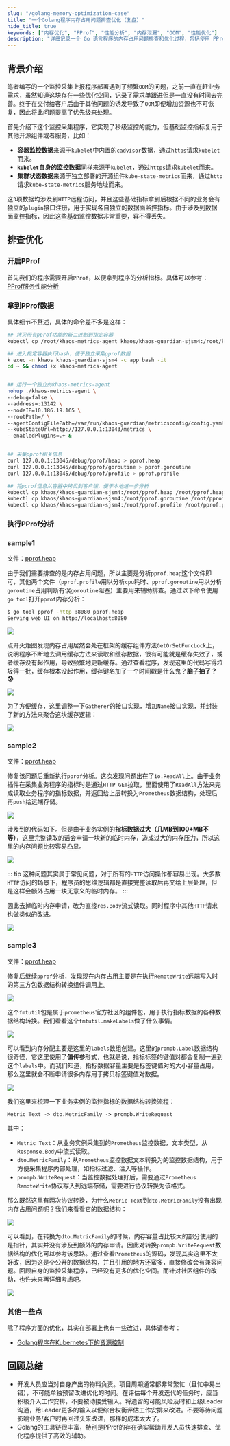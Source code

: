 ```yaml
---
slug: "/golang-memory-optimization-case"
title: "一个Golang程序内存占用问题排查优化（复盘）"
hide_title: true
keywords: ["内存优化", "PProf", "性能分析", "内存泄漏", "OOM", "性能优化"]
description: "详细记录一个 Go 语言程序的内存占用问题排查和优化过程，包括使用 PProf 进行分析、问题定位和解决方案"
---
```



## 背景介绍

笔者编写的一个监控采集上报程序部署遇到了频繁`OOM`的问题，之前一直在赶业务需求，虽然知道这块存在一些优化空间，记录了需求单跟进但是一直没有时间去完善。终于在交付给客户后由于其他问题的诱发导致了`OOM`即便增加资源也不可恢复，因此将此问题提高了优先级来处理。

首先介绍下这个监控采集程序，它实现了秒级监控的能力，但基础监控指标复用于其他开源组件或者服务，比如：

*   **容器监控数据**来源于`kubelet`中内置的`cadvisor`数据，通过`https`请求`kubelet`而来。
*   **`kubelet`自身的监控数据**同样来源于`kubelet`，通过`https`请求`kubelet`而来。
*   **集群状态数据**来源于独立部署的开源组件`kube-state-metrics`而来，通过`http`请求`kube-state-metrics`服务地址而来。

这`3`项数据均涉及到`HTTP`远程访问，并且这些基础指标拿到后根据不同的业务会有独立的`plugin`接口注册，用于实现各自独立的数据面监控指标。由于涉及到数据面监控指标，因此这些基础监控数据非常重要，容不得丢失。

## 排查优化

### 开启PProf

首先我们的程序需要开启`PProf`，以便拿到程序的分析指标。具体可以参考：[PProf服务性能分析](https://goframe.org/docs/web/senior-pprof)

### 拿到PProf数据

具体细节不赘述，具体的命令差不多是这样：

```bash
## 拷贝带有pprof功能的新二进制到指定容器
kubectl cp /root/khaos-metrics-agent khaos/khaos-guardian-sjsm4:/root/khaos-metrics-agent -c app

## 进入指定容器执行bash，便于独立采集pprof数据
k exec -n khaos khaos-guardian-sjsm4 -c app bash -it
cd ~ && chmod +x khaos-metrics-agent


## 运行一个独立的khaos-metrics-agent
nohup ./khaos-metrics-agent \
--debug=false \
--address=:13142 \
--nodeIP=10.186.19.165 \
--rootPath=/ \
--agentConfigFilePath=/var/run/khaos-guardian/metricsconfig/config.yaml \
--kubeStateUrl=http://127.0.0.1:13043/metrics \
--enabledPlugins=.+ &


## 采集pprof相关信息
curl 127.0.0.1:13045/debug/pprof/heap > pprof.heap
curl 127.0.0.1:13045/debug/pprof/goroutine > pprof.goroutine
curl 127.0.0.1:13045/debug/pprof/profile > pprof.profile

## 将pprof信息从容器中拷贝到客户端，便于本地进一步分析
kubectl cp khaos/khaos-guardian-sjsm4:/root/pprof.heap /root/pprof.heap  -c app
kubectl cp khaos/khaos-guardian-sjsm4:/root/pprof.goroutine /root/pprof.goroutine  -c app
kubectl cp khaos/khaos-guardian-sjsm4:/root/pprof.profile /root/pprof.profile  -c app
```

### 执行PProf分析

### sample1

文件：[pprof.heap](/attachments/pprof.heap)

由于我们需要排查的是内存占用问题，所以主要是分析`pprof.heap`这个文件即可，其他两个文件（`pprof.profile`用以分析`cpu`耗时、`pprof.goroutine`用以分析`goroutine`占用判断有误`goroutine`阻塞）主要用来辅助排查。通过以下命令使用`go tool`打开`pprof`内存分析：

```bash
$ go tool pprof -http :8080 pprof.heap
Serving web UI on http://localhost:8080
```

![](/attachments/image-2024-5-11_16-0-58.png)

点开火炬图发现内存占用居然会处在框架的缓存组件方法`GetOrSetFuncLock`上，说明程序不断地去调用缓存方法来读取和缓存数据，很有可能就是缓存失效了，或者缓存没有起作用，导致频繁地更新缓存。通过查看程序，发现这里的代码写得垃圾得一批，缓存根本没起作用，缓存键名加了一个时间戳是什么鬼？**脑子抽了？😰**

![](/attachments/image-2024-5-11_16-19-22.png)

为了方便缓存，这里调整一下`Gatherer`的接口实现，增加`Name`接口实现，并封装了新的方法来聚合这块缓存逻辑：

![](/attachments/image-2024-5-11_17-15-7.png)

### sample2

文件：[pprof.heap](/attachments/pprof.heap)

修复该问题后重新执行`pprof`分析。这次发现问题出在了`io.ReadAll`上。由于业务插件在采集业务程序的指标时是通过`HTTP GET`拉取，里面使用了`ReadAll`方法来完成读取业务程序的指标数据，并返回给上层转换为`Prometheus`数据结构，处理后再`push`给远端存储。

![](/attachments/image-2024-5-11_16-25-42.png)

涉及到的代码如下。但是由于业务实例的**指标数据过大（几MB到100+MB不等）**，这里完整读取的话会申请一块新的临时内存，造成过大的内存压力，所以这里的内存问题比较容易凸显。

![](/attachments/image-2024-5-11_16-29-31.png)

::: tip
这种问题其实属于常见问题，对于所有的`HTTP`访问操作都容易出现。大多数`HTTP`访问的场景下，程序员的思维逻辑都是直接完整读取后再交给上层处理，但是这样会额外占用一块无意义的临时内存。
:::

因此去掉临时内存申请，改为直接`res.Body`流式读取。同时程序中其他`HTTP`请求也做类似的改进。

![](/attachments/image-2024-5-11_16-35-7.png)

### sample3

文件：[pprof.heap](/attachments/pprof.heap)

修复后继续`pprof`分析，发现现在内存占用主要是在执行`RemoteWrite`远端写入时的第三方包数据结构转换组件调用上。

![](/attachments/image-2024-5-11_16-37-22.png)

这个`fmtutil`包是属于`prometheus`官方社区的组件包，用于执行指标数据的各种数据结构转换。我们看看这个`fmtutil.makeLabels`做了什么事情。

![](/attachments/image-2024-5-11_16-40-53.png)

可以看到内存分配主要是这里的`labels`数组创建。这里的`prompb.Label`数据结构很奇怪，它这里使用了**值传参**形式，也就是说，指标标签的键值对都会复制一遍到这个`labels`中。而我们知道，指标数据容量主要是标签键值对的大小容量占用，那么这里就会不断申请很多内存用于拷贝标签键值对数据。

![](/attachments/image-2024-5-11_16-43-57.png)

我们这里来梳理一下业务实例的监控指标的数据结构转换流程：

```text
Metric Text -> dto.MetricFamily -> prompb.WriteRequest
```

其中：

*   `Metric Text`：从业务实例采集到的`Prometheus`监控数据，文本类型，从`Response.Body`中流式读取。
*   `dto.MetricFamily`：从`Prometheus`监控数据文本转换为的监控数据结构，用于方便采集程序内部处理，如指标过滤、注入等操作。
*   `prompb.WriteRequest`：当监控数据处理好后，需要通过`Prometheus RemoteWrite`协议写入到远端存储，需要进行协议转换为该格式。

那么既然这里有两次协议转换，为什么`Metric Text`到`dto.MetricFamily`没有出现内存占用问题呢？我们来看看它的数据结构：

![](/attachments/image-2024-5-11_16-45-59.png)

可以看到，在转换为`dto.MetricFamily`的时候，内存容量占比较大的部分使用的是指针，其实并没有涉及到额外的内存申请。因此对转换`prompb.WriteRequest`数据结构的优化可以参考该思路。通过查看`Prometheus`的源码，发现其实这里不太好改，因为这是个公开的数据结构，并且引用的地方还蛮多，直接修改会有兼容问题。回顾自身的监控采集程序，已经没有更多的优化空间。而针对社区组件的改动，也许未来再详细考虑吧。

![](/attachments/tapd_69993163_base64_1715248124_728.png)

### 其他一些点

除了程序方面的优化，其实在部署上也有一些改进，具体请参考：

*   [Golang程序在Kubernetes下的资源控制](./7-Golang程序在Kubernetes下的资源控制.md)

## 回顾总结

*   开发人员应当对自身产出的物料负责。项目周期通常都非常繁忙（且忙中易出错），不可能单独预留改进优化的时间。在评估每个开发迭代的任务时，应当积极介入工作安排，不要被动接受输入。将遗留的可能风险及时和上级Leader沟通，给Leader更多的输入以便综合权衡评估工作安排来改进。不要等待问题影响业务/客户时再回过头来改进，那样的成本太大了。
*   Golang的工具链很丰富，特别是PProf的存在确实帮助开发人员快速排查、优化程序提供了高效的辅助。

  